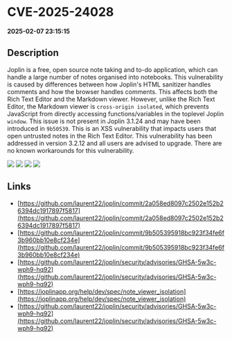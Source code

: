 # CVE-2025-24028

**2025-02-07 23:15:15**

## Description
Joplin is a free, open source note taking and to-do application, which can handle a large number of notes organised into notebooks. This vulnerability is caused by differences between how Joplin's HTML sanitizer handles comments and how the browser handles comments. This affects both the Rich Text Editor and the Markdown viewer. However, unlike the Rich Text Editor, the Markdown viewer is `cross-origin isolated`, which prevents JavaScript from directly accessing functions/variables in the toplevel Joplin `window`. This issue is not present in Joplin 3.1.24 and may have been introduced in `9b50539`. This is an XSS vulnerability that impacts users that open untrusted notes in the Rich Text Editor. This vulnerability has been addressed in version 3.2.12 and all users are advised to upgrade. There are no known workarounds for this vulnerability.

![](https://img.shields.io/static/v1?label=Exploit&message=Yes&color=red)
![](https://img.shields.io/static/v1?label=Score&message=7.8&color=red)
![](https://img.shields.io/static/v1?label=Severity&message=HIGH&color=red)
![](https://img.shields.io/static/v1?label=CWE&message=XSS&color=green)

## Links
- [https://github.com/laurent22/joplin/commit/2a058ed8097c2502e152b26394dc1917897f5817](https://github.com/laurent22/joplin/commit/2a058ed8097c2502e152b26394dc1917897f5817)
- [https://github.com/laurent22/joplin/commit/9b505395918bc923f34fe6f3b960bb10e8cf234e](https://github.com/laurent22/joplin/commit/9b505395918bc923f34fe6f3b960bb10e8cf234e)
- [https://github.com/laurent22/joplin/security/advisories/GHSA-5w3c-wph9-hq92](https://github.com/laurent22/joplin/security/advisories/GHSA-5w3c-wph9-hq92)
- [https://joplinapp.org/help/dev/spec/note_viewer_isolation](https://joplinapp.org/help/dev/spec/note_viewer_isolation)
- [https://github.com/laurent22/joplin/security/advisories/GHSA-5w3c-wph9-hq92](https://github.com/laurent22/joplin/security/advisories/GHSA-5w3c-wph9-hq92)
